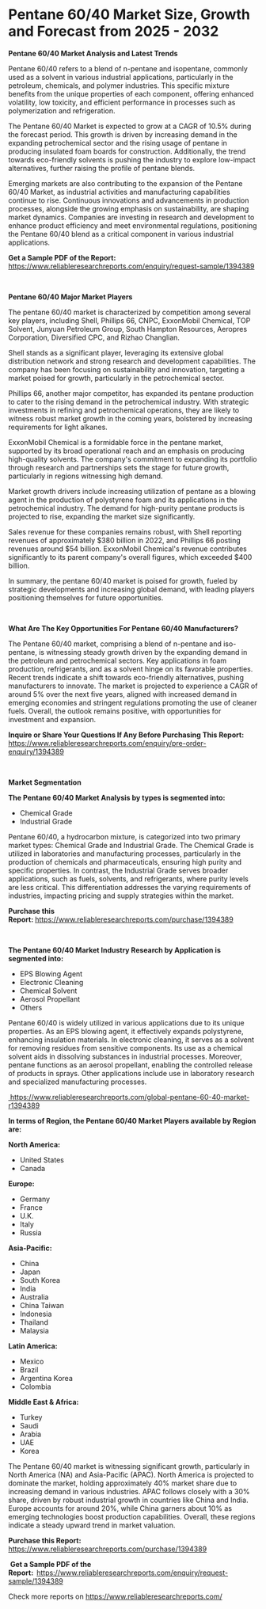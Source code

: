 <p><h1>Pentane 60/40 Market Size, Growth and Forecast from 2025 - 2032</h1></p><p><strong>Pentane 60/40 Market Analysis and Latest Trends</strong></p>
<p><p>Pentane 60/40 refers to a blend of n-pentane and isopentane, commonly used as a solvent in various industrial applications, particularly in the petroleum, chemicals, and polymer industries. This specific mixture benefits from the unique properties of each component, offering enhanced volatility, low toxicity, and efficient performance in processes such as polymerization and refrigeration.</p><p>The Pentane 60/40 Market is expected to grow at a CAGR of 10.5% during the forecast period. This growth is driven by increasing demand in the expanding petrochemical sector and the rising usage of pentane in producing insulated foam boards for construction. Additionally, the trend towards eco-friendly solvents is pushing the industry to explore low-impact alternatives, further raising the profile of pentane blends.</p><p>Emerging markets are also contributing to the expansion of the Pentane 60/40 Market, as industrial activities and manufacturing capabilities continue to rise. Continuous innovations and advancements in production processes, alongside the growing emphasis on sustainability, are shaping market dynamics. Companies are investing in research and development to enhance product efficiency and meet environmental regulations, positioning the Pentane 60/40 blend as a critical component in various industrial applications.</p></p>
<p><strong>Get a Sample PDF of the Report:&nbsp;</strong> <a href="https://www.reliableresearchreports.com/enquiry/request-sample/1394389?utm_campaign=3250&utm_medium=2&utm_source=Github&utm_content=ia&utm_term=22032025&utm_id=pentane-6040">https://www.reliableresearchreports.com/enquiry/request-sample/1394389</a></p>
<p>&nbsp;</p>
<p><strong>Pentane 60/40 Major Market Players</strong></p>
<p><p>The pentane 60/40 market is characterized by competition among several key players, including Shell, Phillips 66, CNPC, ExxonMobil Chemical, TOP Solvent, Junyuan Petroleum Group, South Hampton Resources, Aeropres Corporation, Diversified CPC, and Rizhao Changlian. </p><p>Shell stands as a significant player, leveraging its extensive global distribution network and strong research and development capabilities. The company has been focusing on sustainability and innovation, targeting a market poised for growth, particularly in the petrochemical sector.</p><p>Phillips 66, another major competitor, has expanded its pentane production to cater to the rising demand in the petrochemical industry. With strategic investments in refining and petrochemical operations, they are likely to witness robust market growth in the coming years, bolstered by increasing requirements for light alkanes.</p><p>ExxonMobil Chemical is a formidable force in the pentane market, supported by its broad operational reach and an emphasis on producing high-quality solvents. The company's commitment to expanding its portfolio through research and partnerships sets the stage for future growth, particularly in regions witnessing high demand.</p><p>Market growth drivers include increasing utilization of pentane as a blowing agent in the production of polystyrene foam and its applications in the petrochemical industry. The demand for high-purity pentane products is projected to rise, expanding the market size significantly.</p><p>Sales revenue for these companies remains robust, with Shell reporting revenues of approximately $380 billion in 2022, and Phillips 66 posting revenues around $54 billion. ExxonMobil Chemical's revenue contributes significantly to its parent company's overall figures, which exceeded $400 billion.</p><p>In summary, the pentane 60/40 market is poised for growth, fueled by strategic developments and increasing global demand, with leading players positioning themselves for future opportunities.</p></p>
<p>&nbsp;</p>
<p><strong>What Are The Key Opportunities For Pentane 60/40 Manufacturers?</strong></p>
<p><p>The Pentane 60/40 market, comprising a blend of n-pentane and iso-pentane, is witnessing steady growth driven by the expanding demand in the petroleum and petrochemical sectors. Key applications in foam production, refrigerants, and as a solvent hinge on its favorable properties. Recent trends indicate a shift towards eco-friendly alternatives, pushing manufacturers to innovate. The market is projected to experience a CAGR of around 5% over the next five years, aligned with increased demand in emerging economies and stringent regulations promoting the use of cleaner fuels. Overall, the outlook remains positive, with opportunities for investment and expansion.</p></p>
<p><strong>Inquire or Share Your Questions If Any Before Purchasing This Report:</strong> <a href="https://www.reliableresearchreports.com/enquiry/pre-order-enquiry/1394389?utm_campaign=3250&utm_medium=2&utm_source=Github&utm_content=ia&utm_term=22032025&utm_id=pentane-6040">https://www.reliableresearchreports.com/enquiry/pre-order-enquiry/1394389</a></p>
<p>&nbsp;</p>
<p><strong>Market Segmentation</strong></p>
<p><strong>The Pentane 60/40 Market Analysis by types is segmented into:</strong></p>
<p><ul><li>Chemical Grade</li><li>Industrial Grade</li></ul></p>
<p><p>Pentane 60/40, a hydrocarbon mixture, is categorized into two primary market types: Chemical Grade and Industrial Grade. The Chemical Grade is utilized in laboratories and manufacturing processes, particularly in the production of chemicals and pharmaceuticals, ensuring high purity and specific properties. In contrast, the Industrial Grade serves broader applications, such as fuels, solvents, and refrigerants, where purity levels are less critical. This differentiation addresses the varying requirements of industries, impacting pricing and supply strategies within the market.</p></p>
<p><strong>Purchase this Report:&nbsp;</strong><a href="https://www.reliableresearchreports.com/purchase/1394389?utm_campaign=3250&utm_medium=2&utm_source=Github&utm_content=ia&utm_term=22032025&utm_id=pentane-6040">https://www.reliableresearchreports.com/purchase/1394389</a></p>
<p>&nbsp;</p>
<p><strong>The Pentane 60/40 Market Industry Research by Application is segmented into:</strong></p>
<p><ul><li>EPS Blowing Agent</li><li>Electronic Cleaning</li><li>Chemical Solvent</li><li>Aerosol Propellant</li><li>Others</li></ul></p>
<p><p>Pentane 60/40 is widely utilized in various applications due to its unique properties. As an EPS blowing agent, it effectively expands polystyrene, enhancing insulation materials. In electronic cleaning, it serves as a solvent for removing residues from sensitive components. Its use as a chemical solvent aids in dissolving substances in industrial processes. Moreover, pentane functions as an aerosol propellant, enabling the controlled release of products in sprays. Other applications include use in laboratory research and specialized manufacturing processes.</p></p>
<p><a href="https://www.reliableresearchreports.com/global-pentane-60-40-market-r1394389?utm_campaign=3250&utm_medium=2&utm_source=Github&utm_content=ia&utm_term=22032025&utm_id=pentane-6040">&nbsp;https://www.reliableresearchreports.com/global-pentane-60-40-market-r1394389</a></p>
<p><strong>In terms of Region, the Pentane 60/40 Market Players available by Region are:</strong></p>
<p>
    <p> <strong> North America: </strong>
        <ul>
            <li>United States</li>
            <li>Canada</li>
        </ul>
        </p> 
    <p> <strong> Europe: </strong>
        <ul>
            <li>Germany</li>
            <li>France</li>
            <li>U.K.</li>
            <li>Italy</li>
            <li>Russia</li>
        </ul>
        </p> 
    <p> <strong> Asia-Pacific: </strong>
        <ul>
            <li>China</li>
            <li>Japan</li>
            <li>South Korea</li>
            <li>India</li>
            <li>Australia</li>
            <li>China Taiwan</li>
            <li>Indonesia</li>
            <li>Thailand</li>
            <li>Malaysia</li>
        </ul>
        </p> 
    <p> <strong> Latin America: </strong>
        <ul>
            <li>Mexico</li>
            <li>Brazil</li>
            <li>Argentina Korea</li>
            <li>Colombia</li>
        </ul>
        </p> 
    <p> <strong> Middle East & Africa: </strong>
        <ul>
            <li>Turkey</li>
            <li>Saudi</li>
            <li>Arabia</li>
            <li>UAE</li>
            <li>Korea</li>
        </ul>
    </p>
    </p>
<p><p>The Pentane 60/40 market is witnessing significant growth, particularly in North America (NA) and Asia-Pacific (APAC). North America is projected to dominate the market, holding approximately 40% market share due to increasing demand in various industries. APAC follows closely with a 30% share, driven by robust industrial growth in countries like China and India. Europe accounts for around 20%, while China garners about 10% as emerging technologies boost production capabilities. Overall, these regions indicate a steady upward trend in market valuation.</p></p>
<p><strong>Purchase this Report: </strong><a href="https://www.reliableresearchreports.com/purchase/1394389?utm_campaign=3250&utm_medium=2&utm_source=Github&utm_content=ia&utm_term=22032025&utm_id=pentane-6040">https://www.reliableresearchreports.com/purchase/1394389</a></p>
<p>&nbsp;<strong>Get a Sample PDF of the Report:&nbsp;&nbsp;</strong><a href="https://www.reliableresearchreports.com/enquiry/request-sample/1394389?utm_campaign=3250&utm_medium=2&utm_source=Github&utm_content=ia&utm_term=22032025&utm_id=pentane-6040">https://www.reliableresearchreports.com/enquiry/request-sample/1394389</a></p>
<p><strong></strong></p>
<p>Check more reports on <a href="https://www.reliableresearchreports.com/?utm_campaign=3250&utm_medium=2&utm_source=Github&utm_content=ia&utm_term=22032025&utm_id=pentane-6040">https://www.reliableresearchreports.com/</a></p>